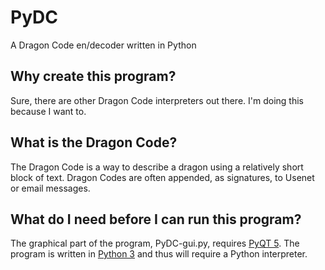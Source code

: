 # PyDC
A Dragon Code en/decoder written in Python

## Why create this program?
Sure, there are other Dragon Code interpreters out there. I'm doing this because I want to.

## What is the Dragon Code?
The Dragon Code is a way to describe a dragon using a relatively short block of text. Dragon Codes are often appended, as signatures, to Usenet or email messages.

## What do I need before I can run this program?
The graphical part of the program, PyDC-gui.py, requires [PyQT 5](http://www.riverbankcomputing.com/software/pyqt/intro). The program is written in [Python 3](https://www.python.org/) and thus will require a Python interpreter.
